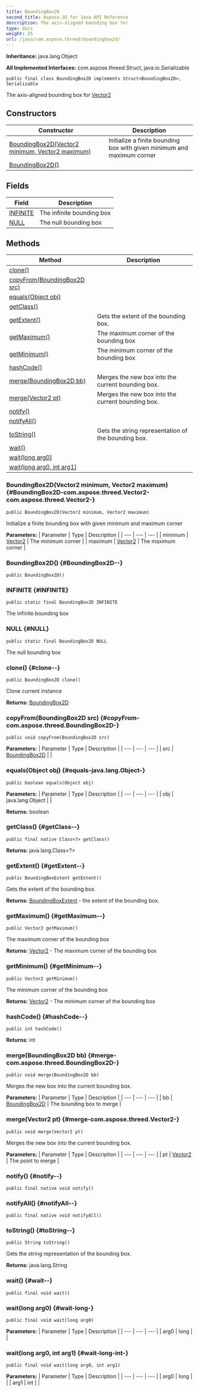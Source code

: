 ```yaml
---
title: BoundingBox2D
second_title: Aspose.3D for Java API Reference
description: The axis-aligned bounding box for
type: docs
weight: 25
url: /java/com.aspose.threed/boundingbox2d/
---
```


**Inheritance:**
java.lang.Object

**All Implemented Interfaces:**
com.aspose.threed.Struct, java.io.Serializable
```
public final class BoundingBox2D implements Struct<BoundingBox2D>, Serializable
```

The axis-aligned bounding box for [Vector2](../../com.aspose.threed/vector2)
## Constructors

| Constructor | Description |
| --- | --- |
| [BoundingBox2D(Vector2 minimum, Vector2 maximum)](#BoundingBox2D-com.aspose.threed.Vector2-com.aspose.threed.Vector2-) | Initialize a finite bounding box with given minimum and maximum corner |
| [BoundingBox2D()](#BoundingBox2D--) |  |
## Fields

| Field | Description |
| --- | --- |
| [INFINITE](#INFINITE) | The infinite bounding box |
| [NULL](#NULL) | The null bounding box |
## Methods

| Method | Description |
| --- | --- |
| [clone()](#clone--) |  |
| [copyFrom(BoundingBox2D src)](#copyFrom-com.aspose.threed.BoundingBox2D-) |  |
| [equals(Object obj)](#equals-java.lang.Object-) |  |
| [getClass()](#getClass--) |  |
| [getExtent()](#getExtent--) | Gets the extent of the bounding box. |
| [getMaximum()](#getMaximum--) | The maximum corner of the bounding box |
| [getMinimum()](#getMinimum--) | The minimum corner of the bounding box |
| [hashCode()](#hashCode--) |  |
| [merge(BoundingBox2D bb)](#merge-com.aspose.threed.BoundingBox2D-) | Merges the new box into the current bounding box. |
| [merge(Vector2 pt)](#merge-com.aspose.threed.Vector2-) | Merges the new box into the current bounding box. |
| [notify()](#notify--) |  |
| [notifyAll()](#notifyAll--) |  |
| [toString()](#toString--) | Gets the string representation of the bounding box. |
| [wait()](#wait--) |  |
| [wait(long arg0)](#wait-long-) |  |
| [wait(long arg0, int arg1)](#wait-long-int-) |  |
### BoundingBox2D(Vector2 minimum, Vector2 maximum) {#BoundingBox2D-com.aspose.threed.Vector2-com.aspose.threed.Vector2-}
```
public BoundingBox2D(Vector2 minimum, Vector2 maximum)
```


Initialize a finite bounding box with given minimum and maximum corner

**Parameters:**
| Parameter | Type | Description |
| --- | --- | --- |
| minimum | [Vector2](../../com.aspose.threed/vector2) | The minimum corner |
| maximum | [Vector2](../../com.aspose.threed/vector2) | The maximum corner |

### BoundingBox2D() {#BoundingBox2D--}
```
public BoundingBox2D()
```


### INFINITE {#INFINITE}
```
public static final BoundingBox2D INFINITE
```


The infinite bounding box

### NULL {#NULL}
```
public static final BoundingBox2D NULL
```


The null bounding box

### clone() {#clone--}
```
public BoundingBox2D clone()
```


Clone current instance

**Returns:**
[BoundingBox2D](../../com.aspose.threed/boundingbox2d)
### copyFrom(BoundingBox2D src) {#copyFrom-com.aspose.threed.BoundingBox2D-}
```
public void copyFrom(BoundingBox2D src)
```




**Parameters:**
| Parameter | Type | Description |
| --- | --- | --- |
| src | [BoundingBox2D](../../com.aspose.threed/boundingbox2d) |  |

### equals(Object obj) {#equals-java.lang.Object-}
```
public boolean equals(Object obj)
```




**Parameters:**
| Parameter | Type | Description |
| --- | --- | --- |
| obj | java.lang.Object |  |

**Returns:**
boolean
### getClass() {#getClass--}
```
public final native Class<?> getClass()
```




**Returns:**
java.lang.Class<?>
### getExtent() {#getExtent--}
```
public BoundingBoxExtent getExtent()
```


Gets the extent of the bounding box.

**Returns:**
[BoundingBoxExtent](../../com.aspose.threed/boundingboxextent) - the extent of the bounding box.
### getMaximum() {#getMaximum--}
```
public Vector2 getMaximum()
```


The maximum corner of the bounding box

**Returns:**
[Vector2](../../com.aspose.threed/vector2) - The maximum corner of the bounding box
### getMinimum() {#getMinimum--}
```
public Vector2 getMinimum()
```


The minimum corner of the bounding box

**Returns:**
[Vector2](../../com.aspose.threed/vector2) - The minimum corner of the bounding box
### hashCode() {#hashCode--}
```
public int hashCode()
```




**Returns:**
int
### merge(BoundingBox2D bb) {#merge-com.aspose.threed.BoundingBox2D-}
```
public void merge(BoundingBox2D bb)
```


Merges the new box into the current bounding box.

**Parameters:**
| Parameter | Type | Description |
| --- | --- | --- |
| bb | [BoundingBox2D](../../com.aspose.threed/boundingbox2d) | The bounding box to merge |

### merge(Vector2 pt) {#merge-com.aspose.threed.Vector2-}
```
public void merge(Vector2 pt)
```


Merges the new box into the current bounding box.

**Parameters:**
| Parameter | Type | Description |
| --- | --- | --- |
| pt | [Vector2](../../com.aspose.threed/vector2) | The point to merge |

### notify() {#notify--}
```
public final native void notify()
```




### notifyAll() {#notifyAll--}
```
public final native void notifyAll()
```




### toString() {#toString--}
```
public String toString()
```


Gets the string representation of the bounding box.

**Returns:**
java.lang.String
### wait() {#wait--}
```
public final void wait()
```




### wait(long arg0) {#wait-long-}
```
public final void wait(long arg0)
```




**Parameters:**
| Parameter | Type | Description |
| --- | --- | --- |
| arg0 | long |  |

### wait(long arg0, int arg1) {#wait-long-int-}
```
public final void wait(long arg0, int arg1)
```




**Parameters:**
| Parameter | Type | Description |
| --- | --- | --- |
| arg0 | long |  |
| arg1 | int |  |

